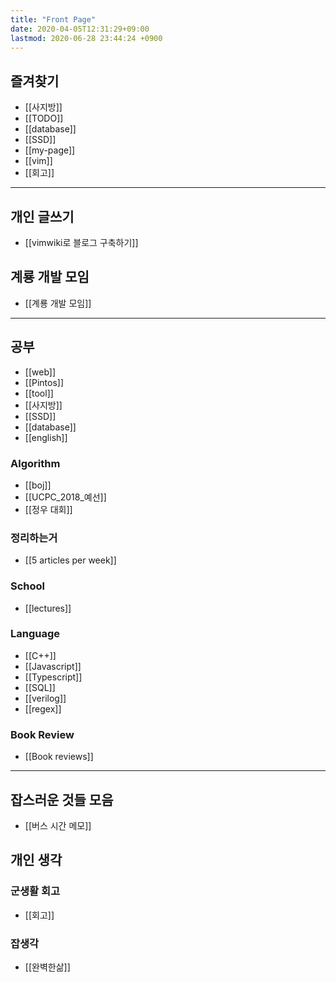 ```yaml
---
title: "Front Page"
date: 2020-04-05T12:31:29+09:00
lastmod: 2020-06-28 23:44:24 +0900
---
```

## 즐겨찾기
 * [[사지방]]
 * [[TODO]]
 * [[database]]
 * [[SSD]]
 * [[my-page]]
 * [[vim]]
 * [[회고]]

---
## 개인 글쓰기
 * [[vimwiki로 블로그 구축하기]]
## 계룡 개발 모임
 * [[계룡 개발 모임]]
---
## 공부
 * [[web]]
 * [[Pintos]]
 * [[tool]]
 * [[사지방]]
 * [[SSD]]
 * [[database]]
 * [[english]]
### Algorithm
 * [[boj]]
 * [[UCPC_2018_예선]]
 * [[정우 대회]]
### 정리하는거
 * [[5 articles per week]]
### School
 * [[lectures]]
### Language
 * [[C++]]
 * [[Javascript]]
 * [[Typescript]]
 * [[SQL]]
 * [[verilog]]
 * [[regex]]
### Book Review
 * [[Book reviews]]
---
## 잡스러운 것들 모음
 * [[버스 시간 메모]]
## 개인 생각
### 군생활 회고
 * [[회고]]
### 잡생각
 * [[완벽한삶]]
